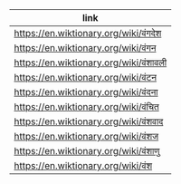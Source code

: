 |link|
|----|
|https://en.wiktionary.org/wiki/वंगदेश|
|https://en.wiktionary.org/wiki/वंगन|
|https://en.wiktionary.org/wiki/वंशावली|
|https://en.wiktionary.org/wiki/वंटन|
|https://en.wiktionary.org/wiki/वंदना|
|https://en.wiktionary.org/wiki/वंचित|
|https://en.wiktionary.org/wiki/वंशवाद|
|https://en.wiktionary.org/wiki/वंशज|
|https://en.wiktionary.org/wiki/वंशाणु|
|https://en.wiktionary.org/wiki/वंश|
